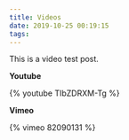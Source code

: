 ```yaml
---
title: Videos
date: 2019-10-25 00:19:15
tags:
---
```



This is a video test post.

**Youtube**

{% youtube TIbZDRXM-Tg %}

**Vimeo**

{% vimeo 82090131 %}
